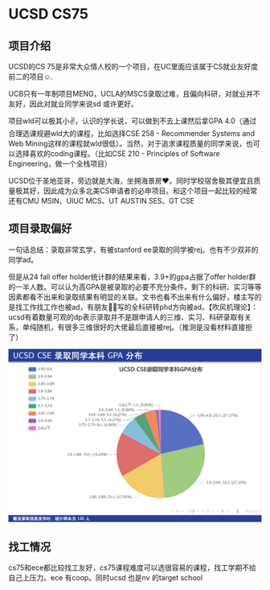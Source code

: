 # UCSD CS75

## 项目介绍


UCSD的CS 75是非常大众情人校的一个项目，在UC里面应该属于CS就业友好度前二的项目☺️.

UCB只有一年制项目MENG，UCLA的MSCS录取过难，且偏向科研，对就业并不友好，因此对就业同学来说sd 或许更好。

项目wld可以极其小✌️，认识的学长说，可以做到不去上课然后拿GPA 4.0（通过合理选课规避wld大的课程，比如选择CSE 258 - Recommender Systems and Web Mining这样的课程就wld很低）。当然，对于追求课程质量的同学来说，也可以选择喜欢的coding课程。（比如CSE 210 - Principles of Software Engineering，做一个全栈项目）

UCSD位于圣地亚哥，旁边就是大海，坐拥海景房❤️。同时学校宿舍极其便宜且质量极其好，因此成为众多北美CS申请者的必申项目。和这个项目一起比较的经常还有CMU MSIN、UIUC MCS、UT AUSTIN SES、GT CSE



## 项目录取偏好
一句话总结：录取非常玄学，有被stanford ee录取的同学被rej。也有不少双非的同学ad。

但是从24 fall offer holder统计群的结果来看，3.9+的gpa占据了offer holder群的一半人数。可以认为高GPA是被录取的必要不充分条件。剩下的科研、实习等等因素都看不出来和录取结果有明显的关联。文书也看不出来有什么偏好，楼主写的是找工作找工作也被ad，有朋友👬🏻写的全科研转phd方向被ad。【吹风机理论】：ucsd有着数量可观的dp表示录取并不是跟申请人的三维、实习、科研录取有关系，单纯随机，有很多三维很好的大佬最后直接被rej。（推测是没看材料直接拒了）

![CS75 GPA](/img/cs75gpa.png)

## 找工情况

cs75和ece都比较找工友好，cs75课程难度可以选很容易的课程，找工学期不给自己上压力。ece 有coop。同时ucsd 也是nv 的target school